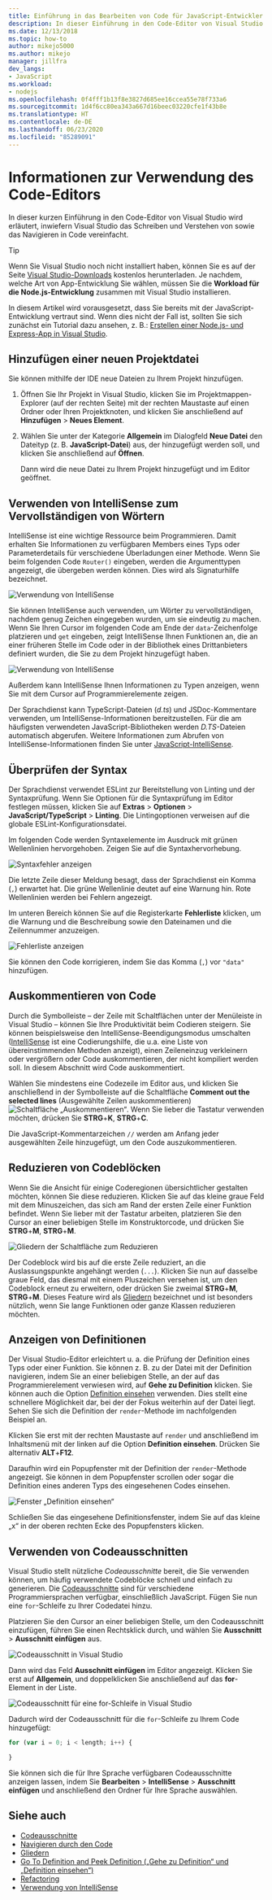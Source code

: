 ```yaml
---
title: Einführung in das Bearbeiten von Code für JavaScript-Entwickler
description: In dieser Einführung in den Code-Editor von Visual Studio wird erläutert, inwiefern Visual Studio das Schreiben und Verstehen von sowie das Navigieren in JavaScript-Code vereinfacht.
ms.date: 12/13/2018
ms.topic: how-to
author: mikejo5000
ms.author: mikejo
manager: jillfra
dev_langs:
- JavaScript
ms.workload:
- nodejs
ms.openlocfilehash: 0f4fff1b13f8e3827d685ee16ccea55e78f733a6
ms.sourcegitcommit: 1d4f6cc80ea343a667d16beec03220cfe1f43b8e
ms.translationtype: HT
ms.contentlocale: de-DE
ms.lasthandoff: 06/23/2020
ms.locfileid: "85289091"
---
```

# <a name="learn-to-use-the-code-editor"></a>Informationen zur Verwendung des Code-Editors

In dieser kurzen Einführung in den Code-Editor von Visual Studio wird erläutert, inwiefern Visual Studio das Schreiben und Verstehen von sowie das Navigieren in Code vereinfacht.

> [!TIP]
> Wenn Sie Visual Studio noch nicht installiert haben, können Sie es auf der Seite [Visual Studio-Downloads](https://visualstudio.microsoft.com/downloads/) kostenlos herunterladen. Je nachdem, welche Art von App-Entwicklung Sie wählen, müssen Sie die **Workload für die Node.js-Entwicklung** zusammen mit Visual Studio installieren.

In diesem Artikel wird vorausgesetzt, dass Sie bereits mit der JavaScript-Entwicklung vertraut sind. Wenn dies nicht der Fall ist, sollten Sie sich zunächst ein Tutorial dazu ansehen, z. B.: [Erstellen einer Node.js- und Express-App in Visual Studio](../javascript/tutorial-nodejs.md).

## <a name="add-a-new-project-file"></a>Hinzufügen einer neuen Projektdatei

Sie können mithilfe der IDE neue Dateien zu Ihrem Projekt hinzufügen.

1. Öffnen Sie Ihr Projekt in Visual Studio, klicken Sie im Projektmappen-Explorer (auf der rechten Seite) mit der rechten Maustaste auf einen Ordner oder Ihren Projektknoten, und klicken Sie anschließend auf **Hinzufügen** > **Neues Element**.

1. Wählen Sie unter der Kategorie **Allgemein** im Dialogfeld **Neue Datei** den Dateityp (z. B. **JavaScript-Datei**) aus, der hinzugefügt werden soll, und klicken Sie anschließend auf **Öffnen**.

    Dann wird die neue Datei zu Ihrem Projekt hinzugefügt und im Editor geöffnet.

## <a name="use-intellisense-to-complete-words"></a>Verwenden von IntelliSense zum Vervollständigen von Wörtern

IntelliSense ist eine wichtige Ressource beim Programmieren. Damit erhalten Sie Informationen zu verfügbaren Members eines Typs oder Parameterdetails für verschiedene Überladungen einer Methode. Wenn Sie beim folgenden Code `Router()` eingeben, werden die Argumenttypen angezeigt, die übergeben werden können. Dies wird als Signaturhilfe bezeichnet.

![Verwendung von IntelliSense](../javascript/media/write-code-signature-checking.png)

Sie können IntelliSense auch verwenden, um Wörter zu vervollständigen, nachdem genug Zeichen eingegeben wurden, um sie eindeutig zu machen. Wenn Sie Ihren Cursor im folgenden Code am Ende der `data`-Zeichenfolge platzieren und `get` eingeben, zeigt IntelliSense Ihnen Funktionen an, die an einer früheren Stelle im Code oder in der Bibliothek eines Drittanbieters definiert wurden, die Sie zu dem Projekt hinzugefügt haben.

![Verwendung von IntelliSense](../javascript/media/write-code-intellisense.png)

Außerdem kann IntelliSense Ihnen Informationen zu Typen anzeigen, wenn Sie mit dem Cursor auf Programmierelemente zeigen.

Der Sprachdienst kann TypeScript-Dateien (*d.ts*) und JSDoc-Kommentare verwenden, um IntelliSense-Informationen bereitzustellen. Für die am häufigsten verwendeten JavaScript-Bibliotheken werden *D.TS*-Dateien automatisch abgerufen. Weitere Informationen zum Abrufen von IntelliSense-Informationen finden Sie unter [JavaScript-IntelliSense](../ide/javascript-intellisense.md?toc=/visualstudio/javascript/toc.json).

## <a name="check-syntax"></a>Überprüfen der Syntax

Der Sprachdienst verwendet ESLint zur Bereitstellung von Linting und der Syntaxprüfung. Wenn Sie Optionen für die Syntaxprüfung im Editor festlegen müssen, klicken Sie auf **Extras** > **Optionen** > **JavaScript/TypeScript** > **Linting**. Die Lintingoptionen verweisen auf die globale ESLint-Konfigurationsdatei.

Im folgenden Code werden Syntaxelemente im Ausdruck mit grünen Wellenlinien hervorgehoben. Zeigen Sie auf die Syntaxhervorhebung.

![Syntaxfehler anzeigen](../javascript/media/write-code-syntax-checking.png)

Die letzte Zeile dieser Meldung besagt, dass der Sprachdienst ein Komma (`,`) erwartet hat. Die grüne Wellenlinie deutet auf eine Warnung hin. Rote Wellenlinien werden bei Fehlern angezeigt.

Im unteren Bereich können Sie auf die Registerkarte **Fehlerliste** klicken, um die Warnung und die Beschreibung sowie den Dateinamen und die Zeilennummer anzuzeigen.

![Fehlerliste anzeigen](../javascript/media/write-code-error-list.png)

Sie können den Code korrigieren, indem Sie das Komma (`,`) vor `"data"` hinzufügen.

## <a name="comment-out-code"></a>Auskommentieren von Code

Durch die Symbolleiste – der Zeile mit Schaltflächen unter der Menüleiste in Visual Studio – können Sie Ihre Produktivität beim Codieren steigern. Sie können beispielsweise den IntelliSense-Beendigungsmodus umschalten ([IntelliSense](../ide/using-intellisense.md) ist eine Codierungshilfe, die u.a. eine Liste von übereinstimmenden Methoden anzeigt), einen Zeileneinzug verkleinern oder vergrößern oder Code auskommentieren, der nicht kompiliert werden soll. In diesem Abschnitt wird Code auskommentiert.

Wählen Sie mindestens eine Codezeile im Editor aus, und klicken Sie anschließend in der Symbolleiste auf die Schaltfläche **Comment out the selected lines** (Ausgewählte Zeilen auskommentieren) ![Schaltfläche „Auskommentieren“](../javascript/media/write-code-comment-out.png). Wenn Sie lieber die Tastatur verwenden möchten, drücken Sie **STRG**+**K**, **STRG**+**C**.

Die JavaScript-Kommentarzeichen `//` werden am Anfang jeder ausgewählten Zeile hinzugefügt, um den Code auszukommentieren.

## <a name="collapse-code-blocks"></a>Reduzieren von Codeblöcken

Wenn Sie die Ansicht für einige Coderegionen übersichtlicher gestalten möchten, können Sie diese reduzieren. Klicken Sie auf das kleine graue Feld mit dem Minuszeichen, das sich am Rand der ersten Zeile einer Funktion befindet. Wenn Sie lieber mit der Tastatur arbeiten, platzieren Sie den Cursor an einer beliebigen Stelle im Konstruktorcode, und drücken Sie **STRG**+**M**, **STRG**+**M**.

![Gliedern der Schaltfläche zum Reduzieren](../javascript/media/write-code-collapse-code.png)

Der Codeblock wird bis auf die erste Zeile reduziert, an die Auslassungspunkte angehängt werden (`...`). Klicken Sie nun auf dasselbe graue Feld, das diesmal mit einem Pluszeichen versehen ist, um den Codeblock erneut zu erweitern, oder drücken Sie zweimal **STRG**+**M**, **STRG**+**M**. Dieses Feature wird als [Gliedern](../ide/outlining.md) bezeichnet und ist besonders nützlich, wenn Sie lange Funktionen oder ganze Klassen reduzieren möchten.

## <a name="view-definitions"></a>Anzeigen von Definitionen

Der Visual Studio-Editor erleichtert u. a. die Prüfung der Definition eines Typs oder einer Funktion. Sie können z. B. zu der Datei mit der Definition navigieren, indem Sie an einer beliebigen Stelle, an der auf das Programmierelement verwiesen wird, auf **Gehe zu Definition** klicken. Sie können auch die Option [Definition einsehen](../ide/go-to-and-peek-definition.md#peek-definition) verwenden. Dies stellt eine schnellere Möglichkeit dar, bei der der Fokus weiterhin auf der Datei liegt. Sehen Sie sich die Definition der `render`-Methode im nachfolgenden Beispiel an.

Klicken Sie erst mit der rechten Maustaste auf `render` und anschließend im Inhaltsmenü mit der linken auf die Option **Definition einsehen**. Drücken Sie alternativ **ALT**+**F12**.

   Daraufhin wird ein Popupfenster mit der Definition der `render`-Methode angezeigt. Sie können in dem Popupfenster scrollen oder sogar die Definition eines anderen Typs des eingesehenen Codes einsehen.

   ![Fenster „Definition einsehen“](../javascript/media/write-code-peek-definition.png)

Schließen Sie das eingesehene Definitionsfenster, indem Sie auf das kleine „x“ in der oberen rechten Ecke des Popupfensters klicken.

## <a name="use-code-snippets"></a>Verwenden von Codeausschnitten

Visual Studio stellt nützliche *Codeausschnitte* bereit, die Sie verwenden können, um häufig verwendete Codeblöcke schnell und einfach zu generieren. Die [Codeausschnitte](../ide/code-snippets.md) sind für verschiedene Programmiersprachen verfügbar, einschließlich JavaScript. Fügen Sie nun eine `for`-Schleife zu Ihrer Codedatei hinzu.

Platzieren Sie den Cursor an einer beliebigen Stelle, um den Codeausschnitt einzufügen, führen Sie einen Rechtsklick durch, und wählen Sie **Ausschnitt** > **Ausschnitt einfügen** aus.

![Codeausschnitt in Visual Studio](../javascript/media/write-code-insert-snippet.png)

Dann wird das Feld **Ausschnitt einfügen** im Editor angezeigt. Klicken Sie erst auf **Allgemein**, und doppelklicken Sie anschließend auf das **for**-Element in der Liste.

![Codeausschnitt für eine for-Schleife in Visual Studio](../javascript/media/write-code-insert-snippet-for-loop.png)

Dadurch wird der Codeausschnitt für die `for`-Schleife zu Ihrem Code hinzugefügt:

```javascript
for (var i = 0; i < length; i++) {

}
```

Sie können sich die für Ihre Sprache verfügbaren Codeausschnitte anzeigen lassen, indem Sie **Bearbeiten** > **IntelliSense** > **Ausschnitt einfügen** und anschließend den Ordner für Ihre Sprache auswählen.

## <a name="see-also"></a>Siehe auch

- [Codeausschnitte](../ide/code-snippets.md)
- [Navigieren durch den Code](../ide/navigating-code.md)
- [Gliedern](../ide/outlining.md)
- [Go To Definition and Peek Definition („Gehe zu Definition“ und „Definition einsehen“)](../ide/go-to-and-peek-definition.md)
- [Refactoring](../ide/refactoring-in-visual-studio.md)
- [Verwendung von IntelliSense](../ide/using-intellisense.md)
